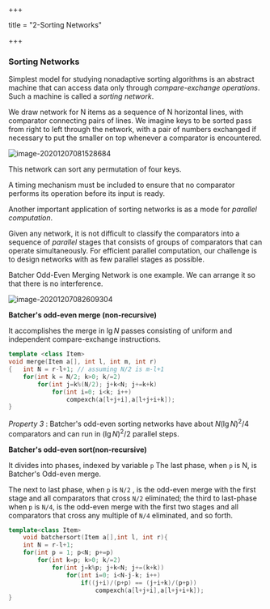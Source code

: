 +++

title = "2-Sorting Networks"

+++

### **Sorting Networks**

Simplest model for studying nonadaptive sorting algorithms is an abstract machine that can access data only through *compare-exchange operations*. Such a machine is called a *sorting network*.

We draw network for N items as a sequence of N horizontal lines, with comparator connecting pairs of lines. We imagine keys to be sorted pass from right to left through the network, with a pair of numbers exchanged if necessary to put the smaller on top whenever a comparator is encountered.

![image-20201207081528684](/2-Sorting_Networks.assets/image-20201207081528684.png )

This network can sort any permutation of four keys.

A timing mechanism must be included to ensure that no comparator performs its operation before its input is ready.

 Another important application of sorting networks is as a mode for *parallel computation*.

Given any network, it is not difficult to classify the comparators into a sequence of *parallel* stages that consists of groups of comparators that can operate simultaneously. For efficient parallel computation, our challenge is to design networks with as few parallel stages as possible.

Batcher Odd-Even Merging Network is one example. We can arrange it so that there is no interference.

![image-20201207082609304](/2-Sorting_Networks.assets/image-20201207082609304.png)

**Batcher's odd-even merge (non-recursive)**

It accomplishes the merge in $\lg N$ passes consisting of uniform and independent compare-exchange instructions.

````c++
template <class Item>
void merge(Item a[], int l, int m, int r)
{   int N = r-l+1; // assuming N/2 is m-l+1
	for(int k = N/2; k>0; k/=2)
        for(int j=k%(N/2); j+k<N; j+=k+k)
            for(int i=0; i<k; i++)
                compexch(a[l+j+i],a[l+j+i+k]);
}
````

*Property 3* : Batcher's odd-even sorting networks have about $N(\lg N)^2 /4$ comparators and can run in $(\lg N)^2 /2$ parallel steps.

**Batcher's odd-even sort(non-recursive)**

It divides into phases, indexed by variable `p` The last phase, when `p` is N, is Batcher's Odd-even merge.

The next to last phase, when `p` is `N/2` , is the odd-even merge with the first stage and all comparators that cross `N/2` eliminated; the third to last-phase when `p` is `N/4`, is the odd-even merge with the first two stages and all comparators that cross any multiple of `N/4` eliminated, and so forth.

````c++
template<class Item>
    void batchersort(Item a[],int l, int r){
    int N = r-l+1;
    for(int p = 1; p<N; p+=p)
        for(int k=p; k>0; k/=2)
            for(int j=k%p; j+k<N; j+=(k+k))
                for(int i=0; i<N-j-k; i++)
                    if((j+i)/(p+p) == (j+i+k)/(p+p))
                        compexch(a[l+j+i],a[l+j+i+k]);
}
````


